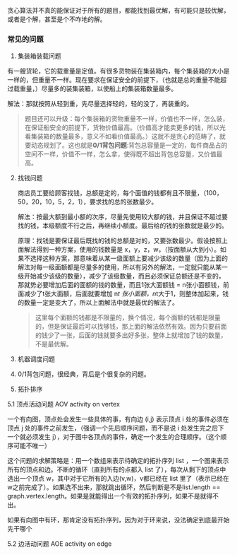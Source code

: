 

贪心算法并不真的能保证对于所有的题目，都能找到最优解，有可能只是较优解，或者是个解，甚至是个不咋地的解。

### 常见的问题

1. 集装箱装载问题

  有一艘货轮，它的载重量是定值。有很多货物装在集装箱内，每个集装箱的大小是一样的，但重量不一样。现在要求在保证安全的前提下，（也就是总的重量不能超过载重量，）尽量多的装集装箱，以使船上的集装箱数量最多。

  解法：那就按照从轻到重，先尽量选择轻的，轻的没了，再装重的。

  > 题目还可以升级：每个集装箱的货物重量不一样，价值也不一样，怎么装，在保证船安全的前提下，货物价值最高。（价值高才能卖更多的钱，所以光看集装箱的数量最多，意义不如看价值最高。）这就不是贪心的范畴了，就要动态规划了。这也就是**0/1背包问题**:背包总容量是一定的，每件商品占的空间不一样，价值不一样，怎么拿，使得既不超出背包总容量，又价值最高。

2. 找钱问题
   
   商店员工要给顾客找钱，总额是定的，每个面值的钱都有且不限量，（100，50，20，10，5，2，1），要求找的总的张数最少。

   解法：按最大额到最小额的次序，尽量先使用较大额的钱，并且保证不超过要找的钱，本级额度不行之后，再继续小额度。最后给的钱的张数就是最少的。

   原理：找钱是要保证最后既找的钱的总额是对的，又要张数最少。假设按照上面解法得到一种方案，使用的钱数量是 x，y，z，w，（按面额从大到小）。如果不选择这种方案，那意味着从某一级面额上要减少该级的数量（因为上面的解法对每一级面额都是尽量多的使用，所以有另外的解法，一定就只能从某一级开始减少该级的数量），减少了该级数量，而且必须保证总额还是不变的，那就势必要增加后面的面额的钱的数量，而且1张大面额钱 = n张小面额钱，前面减少了t张大面额，后面就要增加 n*t 张小面额，n*t大于1，则整体加起来，钱的数量一定是变大了，所以上面解法中就是最优的解法了。

   > 这里每个面额的钱都是不限量的，换个情况，每个面额的钱都是限量的，但是保证最后可以找够钱，那上面的解法依然有效。因为只要前面的钱少了一张，后面的钱就要多出好多张，整体上就增加了钱的数量，不是最优解。

3. 机器调度问题

4. 0/1背包问题，很经典，背后是个很复杂的问题。

5. 拓扑排序

5.1 顶点活动问题 AOV activity on vertex

一个有向图，顶点处会发生一些具体的事，有向边 (i,j) 表示顶点 i 处的事件必须在顶点 j 处的事件之前发生，（强调一个先后顺序问题，而不是说 i 处发生完之后下一个就必须发生 j），对于图中各顶点的事件，确定一个发生的合理顺序。（这个顺序可能不唯一）

这个问题的求解策略是：用一个数组来表示待确定的拓扑序列 list ，一个图来表示所有的顶点和边。不断的循环（直到所有的点都入 list 了），每次从剩下的顶点中选出一个顶点 w，其中对于它所有的入边(v,w)，v都已经在 list 里了（表示已经在w之前完成了）。如果选不出来，那就跳出循环，然后判断是不是list.length == graph.vertex.length。如果是就能得出一个有效的拓扑序列，如果不是就得不出。

如果有向图中有环，那肯定没有拓扑序列，因为对于环来说，没法确定到底最开始先干哪个

5.2 边活动问题 AOE activity on edge